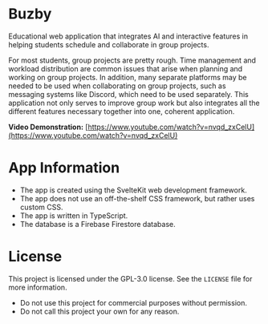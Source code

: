 # Buzby

Educational web application that integrates AI and interactive features in helping students schedule and collaborate in group projects.

For most students, group projects are pretty rough. Time management and workload distribution are common issues that arise when planning and working on group projects. In addition, many separate platforms may be needed to be used when collaborating on group projects, such as messaging systems like Discord, which need to be used separately. This application not only serves to improve group work but also integrates all the different features necessary together into one, coherent application.

**Video Demonstration:** [https://www.youtube.com/watch?v=nvqd_zxCelU](https://www.youtube.com/watch?v=nvqd_zxCelU)

# App Information

- The app is created using the SvelteKit web development framework.
- The app does not use an off-the-shelf CSS framework, but rather uses custom CSS.
- The app is written in TypeScript.
- The database is a Firebase Firestore database.

# License

This project is licensed under the GPL-3.0 license. See the `LICENSE` file for more information.

- Do not use this project for commercial purposes without permission.
- Do not call this project your own for any reason.